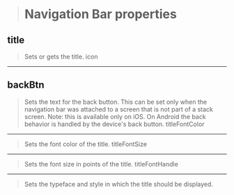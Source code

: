 >Navigation Bar properties
>=========================
>
title
-----
>Sets or gets the title.
icon
----
backBtn
-------
>Sets the text for the back button. This can be set only when the navigation bar was attached to a screen that is not part of a stack screen. Note: this is available only on iOS. On Android the back behavior is handled by the device's back button.
titleFontColor
--------------
>Sets the font color of the title.
titleFontSize
-------------
>Sets the font size in points of the title.
titleFontHandle
---------------
>Sets the typeface and style in which the title should be displayed.
